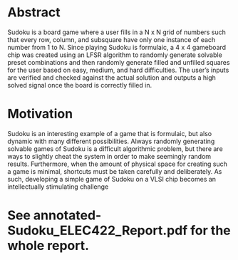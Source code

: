 # Abstract

Sudoku is a board game where a user fills in a N x N grid of numbers such that every row,
column, and subsquare have only one instance of each number from 1 to N. Since playing Sudoku
is formulaic, a 4 x 4 gameboard chip was created using an LFSR algorithm to randomly generate
solvable preset combinations and then randomly generate filled and unfilled squares for the user
based on easy, medium, and hard difficulties. The user’s inputs are verified and checked against
the actual solution and outputs a high solved signal once the board is correctly filled in.

# Motivation
Sudoku is an interesting example of a game that is formulaic, but also dynamic with many
different possibilities. Always randomly generating solvable games of Sudoku is a difficult
algorithmic problem, but there are ways to slightly cheat the system in order to make seemingly
random results. Furthermore, when the amount of physical space for creating such a game is
minimal, shortcuts must be taken carefully and deliberately. As such, developing a simple game of
Sudoku on a VLSI chip becomes an intellectually stimulating challenge

# See annotated-Sudoku_ELEC422_Report.pdf for the whole report.
